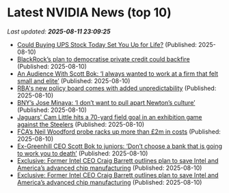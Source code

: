 # Latest NVIDIA News (top 10)
_Last updated: **2025-08-11 23:09:25**_

- [Could Buying UPS Stock Today Set You Up for Life?](https://biztoc.com/x/586b70aca9acf974) (Published: 2025-08-10)
- [BlackRock’s plan to democratise private credit could backfire](https://biztoc.com/x/a846174c8165c4a0) (Published: 2025-08-10)
- [An Audience With Scott Bok: ‘I always wanted to work at a firm that felt small and elite’](https://biztoc.com/x/dd59ac3160cb168a) (Published: 2025-08-10)
- [RBA's new policy board comes with added unpredictability](https://biztoc.com/x/3fe8758ebd114198) (Published: 2025-08-10)
- [BNY’s Jose Minaya: ‘I don’t want to pull apart Newton’s culture’](https://biztoc.com/x/5f4423f73cbaf438) (Published: 2025-08-10)
- [Jaguars' Cam Little hits a 70-yard field goal in an exhibition game against the Steelers](https://biztoc.com/x/20d2a80f2fc5c9ee) (Published: 2025-08-10)
- [FCA’s Neil Woodford probe racks up more than £2m in costs](https://biztoc.com/x/7f27c0cbf954b3a3) (Published: 2025-08-10)
- [Ex-Greenhill CEO Scott Bok to juniors: ‘Don’t choose a bank that is going to work you to death’](https://biztoc.com/x/87dded223ea24baa) (Published: 2025-08-10)
- [Exclusive: Former Intel CEO Craig Barrett outlines plan to save Intel and America’s advanced chip manufacturing](https://fortune.com/2025/08/10/exclusive-former-intel-ceo-craig-barrett-outlines-plan-to-save-intel-and-americas-advanced-chip-manufacturing/) (Published: 2025-08-10)
- [Exclusive: Former Intel CEO Craig Barrett outlines plan to save Intel and America’s advanced chip manufacturing](https://finance.yahoo.com/news/exclusive-former-intel-ceo-craig-230624736.html) (Published: 2025-08-10)
